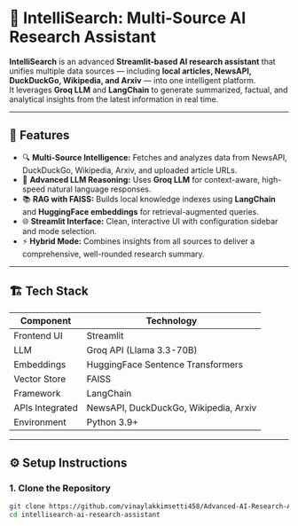 # 📰 IntelliSearch: Multi-Source AI Research Assistant

**IntelliSearch** is an advanced **Streamlit-based AI research assistant** that unifies multiple data sources — including **local articles, NewsAPI, DuckDuckGo, Wikipedia, and Arxiv** — into one intelligent platform.  
It leverages **Groq LLM** and **LangChain** to generate summarized, factual, and analytical insights from the latest information in real time.

---

## 🚀 Features

- 🔍 **Multi-Source Intelligence:** Fetches and analyzes data from NewsAPI, DuckDuckGo, Wikipedia, Arxiv, and uploaded article URLs.  
- 🧠 **Advanced LLM Reasoning:** Uses **Groq LLM** for context-aware, high-speed natural language responses.  
- 📚 **RAG with FAISS:** Builds local knowledge indexes using **LangChain** and **HuggingFace embeddings** for retrieval-augmented queries.  
- 🌐 **Streamlit Interface:** Clean, interactive UI with configuration sidebar and mode selection.  
- ⚡ **Hybrid Mode:** Combines insights from all sources to deliver a comprehensive, well-rounded research summary.

---

## 🏗️ Tech Stack

| Component | Technology |
|------------|-------------|
| Frontend UI | Streamlit |
| LLM | Groq API (Llama 3.3-70B) |
| Embeddings | HuggingFace Sentence Transformers |
| Vector Store | FAISS |
| Framework | LangChain |
| APIs Integrated | NewsAPI, DuckDuckGo, Wikipedia, Arxiv |
| Environment | Python 3.9+ |

---

## ⚙️ Setup Instructions

### 1. Clone the Repository
```bash
git clone https://github.com/vinaylakkimsetti458/Advanced-AI-Research-Assistant
cd intellisearch-ai-research-assistant
